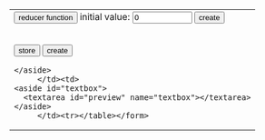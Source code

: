 <link rel="stylesheet" href="styles.css" />
  <form name="editor"><table><tr><td>
    <aside id="buttons">
<input class="name" type="button" value="reducer function">
initial value: <input value="0" name="reducer" size="10" type="textfield">
<input type="button" class="button blue" value="create" onclick="document.editor.textbox.value+='\nconst reducer = (state = ' + document.editor.reducer.value +') => {\n  return state;\n}\n\n'">


<br /><input class="name" type="button" value="store">
<input type="button" class="button blue" value="create" onclick="document.editor.textbox.value+='let store = Redux.createStore(reducer);\n'">

    </aside>
         </td><td>
    <aside id="textbox">
      <textarea id="preview" name="textbox"></textarea>
    </aside>
         </td><tr></table></form>




<!--  <script src="script.js" type="module"></script> -->
